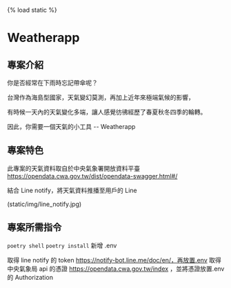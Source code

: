 {% load static %}

# Weatherapp

## 專案介紹

你是否經常在下雨時忘記帶傘呢？

台灣作為海島型國家，天氣變幻莫測，再加上近年來極端氣候的影響，

有時候一天內的天氣變化多端，讓人感覺彷彿經歷了春夏秋冬四季的輪轉。

因此，你需要一個天氣的小工具 -- Weatherapp

## 專案特色

此專案的天氣資料取自於中央氣象署開放資料平臺 https://opendata.cwa.gov.tw/dist/opendata-swagger.html#/

結合 Line notify，將天氣資料推播至用戶的 Line

(static/img/line_notify.jpg)

## 專案所需指令

`poetry shell`
`poetry install`
新增 .env

取得 line notify 的 token https://notify-bot.line.me/doc/en/，再放置.env
取得 中央氣象局 api 的憑證 https://opendata.cwa.gov.tw/index ，並將憑證放置.env 的 Authorization
